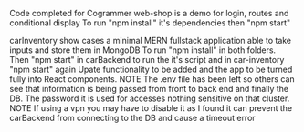Code completed for Cogrammer
web-shop is a demo for login, routes and conditional display
To run "npm install" it's dependencies then "npm start"

carInventory show cases a minimal MERN fullstack application able to take inputs and store them in MongoDB
To run "npm install" in both folders. Then "npm start" in carBackend to run the it's script and in car-inventory "npm start" again
Upate functionality to be added and the app to be turned fully into React components.
NOTE The .env file has been left so others can see that information is being passed from front to back end and finally the DB. The password it is used for accesses nothing sensitive on that cluster.
NOTE If using a vpn you may have to disable it as I found it can prevent the carBackend from connecting to the DB and cause a timeout error
